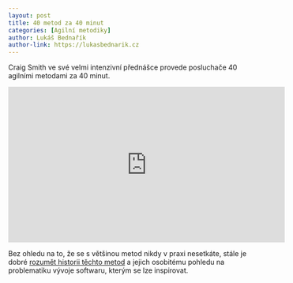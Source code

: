 ```yaml
---
layout: post
title: 40 metod za 40 minut
categories: [Agilní metodiky]
author: Lukáš Bednařík
author-link: https://lukasbednarik.cz
---
```


Craig Smith ve své velmi intenzivní přednášce provede posluchače 40 agilními metodami
za 40 minut.

<!--more-->

<iframe width="560" height="315" src="https://www.youtube-nocookie.com/embed/abshdgwqz5Q?rel=0" frameborder="0" allow="encrypted-media" allowfullscreen></iframe>

Bez ohledu na to, že se s většinou metod nikdy v praxi nesetkáte,
stále je dobré [rozumět historii těchto metod](/ucte-se-metodiky/) a jejich osobitému pohledu na problematiku
vývoje softwaru, kterým se lze inspirovat.

